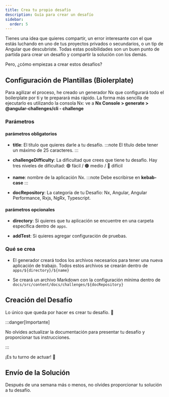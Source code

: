 ```yaml
---
title: Crea tu propio desafío
description: Guía para crear un desafío
sidebar:
  order: 5
---
```


Tienes una idea que quieres compartir, un error interesante con el que estás luchando en uno de tus proyectos privados o secundarios, o un tip de Angular que descubriste. Todas estas posibilidades son un buen punto de partida para crear un desafío y compartir la solución con los demás.

Pero, ¿cómo empiezas a crear estos desafíos?

## Configuración de Plantillas (Biolerplate)

Para agilizar el proceso, he creado un generador Nx que configurará todo el boilerplate por ti y te preparará más rápido. La forma más sencilla de ejecutarlo es utilizando la consola Nx: ve a <b>Nx Console > generate > @angular-challenges/cli - challenge</b>

### Parámetros

#### parámetros obligatorios

- <b>title</b>: El título que quieres darle a tu desafío.
  :::note
  El título debe tener un máximo de 25 caracteres.
  :::

- <b>challengeDifficulty</b>: La dificultad que crees que tiene tu desafío. Hay tres niveles de dificultad: 🟢 fácil / 🟠 medio / 🔴 difícil

- <b>name</b>: nombre de la aplicación Nx.
  :::note
  Debe escribirse en **kebab-case**
  :::

- <b>docRepository</b>: La categoría de tu Desafío: Nx, Angular, Angular Performance, Rxjs, NgRx, Typescript.

#### parámetros opcionales

- <b>directory</b>: Si quieres que tu aplicación se encuentre en una carpeta específica dentro de `apps`.

- <b>addTest</b>: Si quieres agregar configuración de pruebas.

### Qué se crea

- El generador creará todos los archivos necesarios para tener una nueva aplicación de trabajo. Todos estos archivos se crearán dentro de `apps/${directory}/${name}`

- Se creará un archivo Markdown con la configuración mínima dentro de `docs/src/content/docs/challenges/${docRepository}`

## Creación del Desafío

Lo único que queda por hacer es crear tu desafío. 🚀

:::danger[Importante]

No olvides actualizar la documentación para presentar tu desafío y proporcionar tus instrucciones.

:::

¡Es tu turno de actuar! 💪

## Envío de la Solución

Después de una semana más o menos, no olvides proporcionar tu solución a tu desafío.
